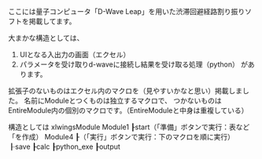 ここには量子コンピュータ「D-Wave Leap」を用いた渋滞回避経路割り振りソフトを掲載してます。

大まかな構造としては、
  1. UIとなる入出力の画面（エクセル）
  2. パラメータを受け取りd-waveに接続し結果を受け取る処理（python）
があります。

拡張子のないものはエクセル内のマクロを（見やすいかなと思い）掲載しました。
名前にModuleとつくものは独立するマクロで、
つかないものはEntireModule内の個別のマクロです。（EntireModuleと中身は重複している）

構造としては
xlwingsModule
Module1
┠start（「準備」ボタンで実行：表など「を作成）
Module4
┠（「実行」ボタンで実行：下のマクロを順に実行）
┠save
┠calc
┠python_exe
┠output
